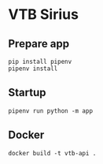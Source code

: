 # VTB Sirius

## Prepare app
```shell
pip install pipenv
pipenv install
```

## Startup
```shell
pipenv run python -m app
```

## Docker
```shell
docker build -t vtb-api .
```